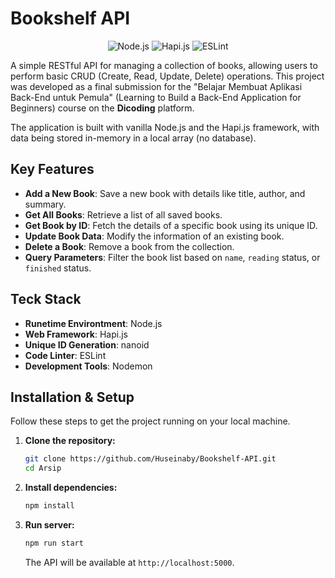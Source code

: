 #  Bookshelf API

<p align="center">
  <img src="https://img.shields.io/badge/Node.js-339933?style=for-the-badge&logo=nodedotjs&logoColor=white" alt="Node.js">
  <img src="https://img.shields.io/badge/Hapi.js-000000?style=for-the-badge&logo=hapi&logoColor=white" alt="Hapi.js">
  <img src="https://img.shields.io/badge/ESLint-4B32C3?style=for-the-badge&logo=eslint&logoColor=white" alt="ESLint">
</p>

A simple RESTful API for managing a collection of books, allowing users to perform basic CRUD (Create, Read, Update, Delete) operations. This project was developed as a final submission for the "Belajar Membuat Aplikasi Back-End untuk Pemula" (Learning to Build a Back-End Application for Beginners) course on the **Dicoding** platform.

The application is built with vanilla Node.js and the Hapi.js framework, with data being stored in-memory in a local array (no database).

##  Key Features

-   **Add a New Book**: Save a new book with details like title, author, and summary.
-   **Get All Books**: Retrieve a list of all saved books.
-   **Get Book by ID**: Fetch the details of a specific book using its unique ID.
-   **Update Book Data**: Modify the information of an existing book.
-   **Delete a Book**: Remove a book from the collection.
-   **Query Parameters**: Filter the book list based on `name`, `reading` status, or `finished` status.

##  Teck Stack

-   **Runetime Environtment**: Node.js
-   **Web Framework**: Hapi.js
-   **Unique ID Generation**: nanoid
-   **Code Linter**: ESLint
-   **Development Tools**: Nodemon

##  Installation & Setup

Follow these steps to get the project running on your local machine.

1.  **Clone the repository:**
    ```bash
    git clone https://github.com/Huseinaby/Bookshelf-API.git
    cd Arsip
    ```
2.  **Install dependencies:**
    ```bash
    npm install
    ```
3.  **Run server:**
    ```bash
    npm run start
    ```
    The API will be available at `http://localhost:5000`.